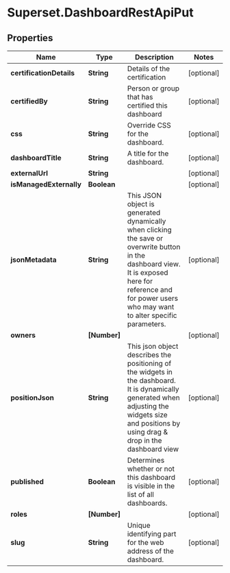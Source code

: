 # Superset.DashboardRestApiPut

## Properties
Name | Type | Description | Notes
------------ | ------------- | ------------- | -------------
**certificationDetails** | **String** | Details of the certification | [optional] 
**certifiedBy** | **String** | Person or group that has certified this dashboard | [optional] 
**css** | **String** | Override CSS for the dashboard. | [optional] 
**dashboardTitle** | **String** | A title for the dashboard. | [optional] 
**externalUrl** | **String** |  | [optional] 
**isManagedExternally** | **Boolean** |  | [optional] 
**jsonMetadata** | **String** | This JSON object is generated dynamically when clicking the save or overwrite button in the dashboard view. It is exposed here for reference and for power users who may want to alter  specific parameters. | [optional] 
**owners** | **[Number]** |  | [optional] 
**positionJson** | **String** | This json object describes the positioning of the widgets in the dashboard. It is dynamically generated when adjusting the widgets size and positions by using drag &amp; drop in the dashboard view | [optional] 
**published** | **Boolean** | Determines whether or not this dashboard is visible in the list of all dashboards. | [optional] 
**roles** | **[Number]** |  | [optional] 
**slug** | **String** | Unique identifying part for the web address of the dashboard. | [optional] 
